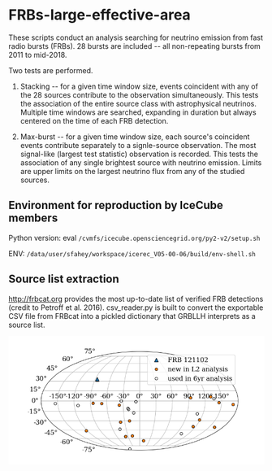 # FRBs-large-effective-area

These scripts conduct an analysis searching for neutrino emission from fast radio bursts (FRBs). 28 bursts are included -- all non-repeating bursts from 2011 to mid-2018.

Two tests are performed.

1. Stacking -- for a given time window size, events coincident with any of the 28 sources contribute to the observation simultaneously. This tests the association of the entire source class with astrophysical neutrinos. Multiple time windows are searched, expanding in duration but always centered on the time of each FRB detection.

2. Max-burst -- for a given time window size, each source's coincident events contribute separately to a signle-source observation. The most signal-like (largest test statistic) observation is recorded. This tests the association of any single brightest source with neutrino emission. Limits are upper limits on the largest neutrino flux from any of the studied sources.

## Environment for reproduction by IceCube members
Python version: eval `/cvmfs/icecube.opensciencegrid.org/py2-v2/setup.sh`

ENV: `/data/user/sfahey/workspace/icerec_V05-00-06/build/env-shell.sh`

## Source list extraction
http://frbcat.org provides the most up-to-date list of verified FRB detections (credit to Petroff et al. 2016). csv_reader.py is built to convert the exportable CSV file from FRBcat into a pickled dictionary that GRBLLH interprets as a source list.

![Map of FRB detections in IceCube analyses](source_processing/skymap.png)
